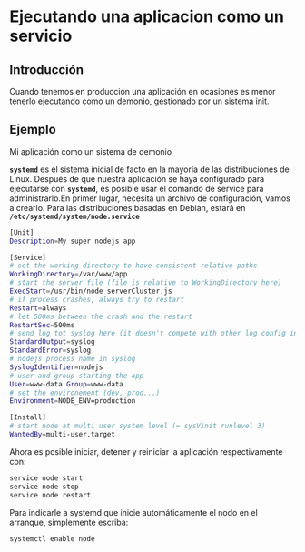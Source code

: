 # Ejecutando una aplicacion como un servicio

## Introducción

Cuando tenemos en producción una aplicación en ocasiones es menor tenerlo ejecutando como un demonio, gestionado por un sistema init.

## Ejemplo

Mi aplicación como un sistema de demonio

**`systemd`** es el sistema inicial de facto en la mayoría de las distribuciones de Linux. 
Después de que nuestra aplicación se haya configurado para ejecutarse con **`systemd`**, es posible usar el comando de service para administrarlo.En primer lugar, necesita un archivo de configuración, vamos a crearlo. Para las distribuciones basadas en Debian, estará en **`/etc/systemd/system/node.service`**

```sh
[Unit] 
Description=My super nodejs app 

[Service] 
# set the working directory to have consistent relative paths 
WorkingDirectory=/var/www/app 
# start the server file (file is relative to WorkingDirectory here) 
ExecStart=/usr/bin/node serverCluster.js 
# if process crashes, always try to restart 
Restart=always 
# let 500ms between the crash and the restart 
RestartSec=500ms 
# send log tot syslog here (it doesn't compete with other log config in the app itself) 
StandardOutput=syslog 
StandardError=syslog 
# nodejs process name in syslog 
SyslogIdentifier=nodejs 
# user and group starting the app 
User=www-data Group=www-data 
# set the environement (dev, prod...) 
Environment=NODE_ENV=production 

[Install]
# start node at multi user system level (= sysVinit runlevel 3) 
WantedBy=multi-user.target
```

Ahora es posible iniciar, detener y reiniciar la aplicación respectivamente con:

```sh
service node start 
service node stop 
service node restart
```

Para indicarle a systemd que inicie automáticamente el nodo en el arranque, simplemente escriba: 

```sh
systemctl enable node
```
